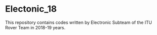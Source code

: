 # Electonic_18
This repository contains codes written by Electronic Subteam of the ITU Rover Team in 2018-19 years.
